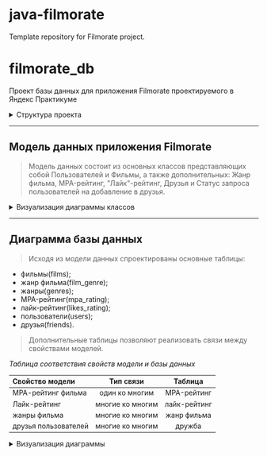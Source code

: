# java-filmorate
Template repository for Filmorate project.

# filmorate_db

Проект базы данных для приложения Filmorate проектируемого в Яндекс Практикуме

<!-- Структура каталогов репозитория -->
<details>
<summary> Структура проекта </summary>

- :file_folder: dbml_src - исходный код в формате .dbml для dbdiagram.io
- :file_folder: diagrams - изображения .png .svg диаграмм базы данных проекта
- :file_folder: sql_scripts - сгенерированные sql-скрипты

</details>

---

## Модель данных приложения Filmorate
<!-- Описание модели приложения -->
>Модель данных состоит из основных классов представляющих собой Пользователей и Фильмы, а также дополнительных: Жанр фильма, MPA-рейтинг, "Лайк"-рейтинг, Друзья и Статус запроса пользователей на добавление в друзья.
>
<details>
<summary> Визуализация диаграммы классов</summary>

```mermaid
---
title: Filmorate data model
---
classDiagram
    Film *-- Genre
    Film *-- MPARating
    Film *-- LikesRating
    User *-- Friends
    Friends *-- FriendshipStatus
    class Film {
        - Long id
        - String name
        - LocalDate releaseDate
        - String description
        - long duration
        - Set~Genre~ genres
        - MPARating mpaRating
        - LikesRating likesRating
    }
    class Genre{
        - Long id
        - String name
    }
    class MPARating{
        - Long id
        - String name
    }
    class LikesRating{
        - Long filmId
        - Set~Long~ usersId
    }
    class User{
        - Long id
        - String login
        - String email
        - String name
        - LocalDate birthday
        - Friends friends
    }
    class Friends{
        - Long userId
        - Map~Long, FriendshipStatus~
    }
    class FriendshipStatus{
        <<enum>>
        CONFIRMED
        REQUESTED
    }
```

</details>

---

## Диаграмма базы данных
<!-- Описание схемы базы данных -->
>Исходя из модели данных спроектированы основные таблицы:

- фильмы(films);
- жанр фильма(film_genre);
- жанры(genres);
- MPA-рейтинг(mpa_rating);
- лайк-рейтинг(likes_rating);
- пользователи(users);
- друзья(friends).

>Дополнительные таблицы позволяют реализовать связи между свойствами моделей.

*Таблица соответствия свойств модели и базы данных*

|Свойство модели     |Тип связи        |Таблица      |
|:---                |:--:             |:---:        |
|МРА-рейтинг фильма  |один ко многим   |MPA-рейтинг  |
|Лайк-рейтинг        |многие ко многим |лайк-рейтинг |
|жанры фильма        |многие ко многим |жанр фильма  |
|друзья пользователей|многие ко многим |дружба       |

<details>
<summary> Визуализация диаграммы </summary>

<!-- Диаграмма экспортирована из dbdiagram.io -->
![Diagram from simple database visualizer dbdiagram.io http://dbdiagram.io](/db/diagrams/Filmorate.svg)

</details>
